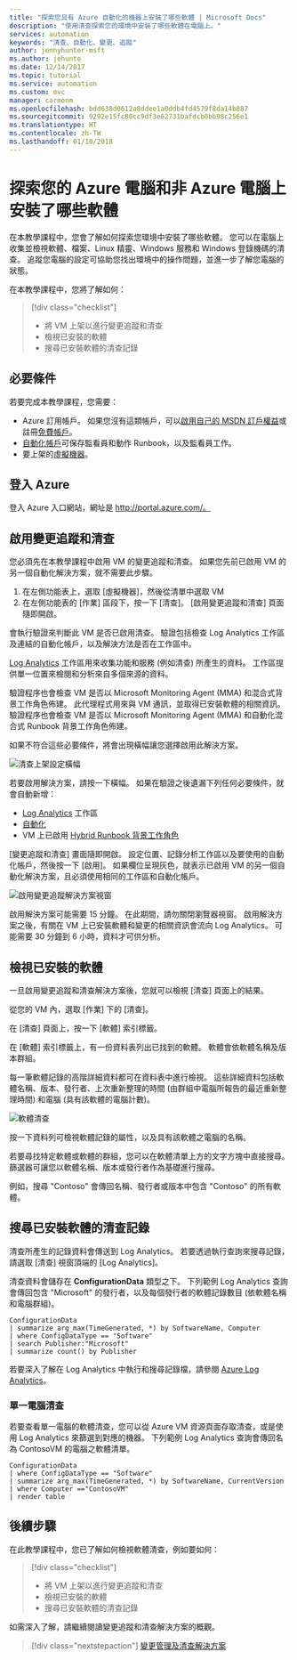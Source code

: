 ```yaml
---
title: "探索您具有 Azure 自動化的機器上安裝了哪些軟體 | Microsoft Docs"
description: "使用清查探索您的環境中安裝了哪些軟體在電腦上。"
services: automation
keywords: "清查、自動化、變更、追蹤"
author: jennyhunter-msft
ms.author: jehunte
ms.date: 12/14/2017
ms.topic: tutorial
ms.service: automation
ms.custom: mvc
manager: carmonm
ms.openlocfilehash: bdd638d0612a8ddee1a0ddb4fd4579f8da14b887
ms.sourcegitcommit: 9292e15fc80cc9df3e62731bafdcb0bb98c256e1
ms.translationtype: HT
ms.contentlocale: zh-TW
ms.lasthandoff: 01/10/2018
---
```

# <a name="discover-what-software-is-installed-on-your-azure-and-non-azure-machines"></a>探索您的 Azure 電腦和非 Azure 電腦上安裝了哪些軟體

在本教學課程中，您會了解如何探索您環境中安裝了哪些軟體。 您可以在電腦上收集並檢視軟體、檔案、Linux 精靈、Windows 服務和 Windows 登錄機碼的清查。 追蹤您電腦的設定可協助您找出環境中的操作問題，並進一步了解您電腦的狀態。

在本教學課程中，您將了解如何：

> [!div class="checklist"]
> * 將 VM 上架以進行變更追蹤和清查
> * 檢視已安裝的軟體
> * 搜尋已安裝軟體的清查記錄

## <a name="prerequisites"></a>必要條件

若要完成本教學課程，您需要：

* Azure 訂用帳戶。 如果您沒有這類帳戶，可以[啟用自己的 MSDN 訂戶權益](https://azure.microsoft.com/pricing/member-offers/msdn-benefits-details/)或註冊[免費帳戶](https://azure.microsoft.com/free/?WT.mc_id=A261C142F)。
* [自動化帳戶](automation-offering-get-started.md)可保存監看員和動作 Runbook，以及監看員工作。
* 要上架的[虛擬機器](../virtual-machines/windows/quick-create-portal.md)。

## <a name="log-in-to-azure"></a>登入 Azure

登入 Azure 入口網站，網址是 http://portal.azure.com/。

## <a name="enable-change-tracking-and-inventory"></a>啟用變更追蹤和清查

您必須先在本教學課程中啟用 VM 的變更追蹤和清查。 如果您先前已啟用 VM 的另一個自動化解決方案，就不需要此步驟。

1. 在左側功能表上，選取 [虛擬機器]，然後從清單中選取 VM
2. 在左側功能表的 [作業] 區段下，按一下 [清查]。 [啟用變更追蹤和清查] 頁面隨即開啟。

會執行驗證來判斷此 VM 是否已啟用清查。
驗證包括檢查 Log Analytics 工作區及連結的自動化帳戶，以及解決方法是否在工作區中。

[Log Analytics](../log-analytics/log-analytics-overview.md?toc=%2fazure%2fautomation%2ftoc.json) 工作區用來收集功能和服務 (例如清查) 所產生的資料。
工作區提供單一位置來檢閱和分析來自多個來源的資料。

驗證程序也會檢查 VM 是否以 Microsoft Monitoring Agent (MMA) 和混合式背景工作角色佈建。
此代理程式用來與 VM 通訊，並取得已安裝軟體的相關資訊。
驗證程序也會檢查 VM 是否以 Microsoft Monitoring Agent (MMA) 和自動化混合式 Runbook 背景工作角色佈建。

如果不符合這些必要條件，將會出現橫幅讓您選擇啟用此解決方案。

![清查上架設定橫幅](./media/automation-tutorial-installed-software/enableinventory.png)

若要啟用解決方案，請按一下橫幅。
如果在驗證之後遺漏下列任何必要條件，就會自動新增：

* [Log Analytics](../log-analytics/log-analytics-overview.md?toc=%2fazure%2fautomation%2ftoc.json) 工作區
* [自動化](./automation-offering-get-started.md)
* VM 上已啟用 [Hybrid Runbook 背景工作角色](./automation-hybrid-runbook-worker.md)

[變更追蹤和清查] 畫面隨即開啟。 設定位置、記錄分析工作區以及要使用的自動化帳戶，然後按一下 [啟用]。 如果欄位呈現灰色，就表示已啟用 VM 的另一個自動化解決方案，且必須使用相同的工作區和自動化帳戶。

![啟用變更追蹤解決方案視窗](./media/automation-tutorial-installed-software/installed-software-enable.png)

啟用解決方案可能需要 15 分鐘。 在此期間，請勿關閉瀏覽器視窗。
啟用解決方案之後，有關在 VM 上已安裝軟體和變更的相關資訊會流向 Log Analytics。
可能需要 30 分鐘到 6 小時，資料才可供分析。

## <a name="view-installed-software"></a>檢視已安裝的軟體

一旦啟用變更追蹤和清查解決方案後，您就可以檢視 [清查] 頁面上的結果。

從您的 VM 內，選取 [作業] 下的 [清查]。

在 [清查] 頁面上，按一下 [軟體] 索引標籤。

在 [軟體] 索引標籤上，有一份資料表列出已找到的軟體。 軟體會依軟體名稱及版本群組。

每一筆軟體記錄的高階詳細資料都可在資料表中進行檢視。 這些詳細資料包括軟體名稱、版本、發行者、上次重新整理的時間 (由群組中電腦所報告的最近重新整理時間) 和電腦 (具有該軟體的電腦計數)。

![軟體清查](./media/automation-tutorial-installed-software/inventory-software.png)

按一下資料列可檢視軟體記錄的屬性，以及具有該軟體之電腦的名稱。

若要尋找特定軟體或軟體的群組，您可以在軟體清單上方的文字方塊中直接搜尋。
篩選器可讓您以軟體名稱、版本或發行者作為基礎進行搜尋。

例如，搜尋 "Contoso" 會傳回名稱、發行者或版本中包含 "Contoso" 的所有軟體。

## <a name="search-inventory-logs-for-installed-software"></a>搜尋已安裝軟體的清查記錄

清查所產生的記錄資料會傳送到 Log Analytics。 若要透過執行查詢來搜尋記錄，請選取 [清查] 視窗頂端的 [Log Analytics]。

清查資料會儲存在 **ConfigurationData** 類型之下。
下列範例 Log Analytics 查詢會傳回包含 "Microsoft" 的發行者，以及每個發行者的軟體記錄數目 (依軟體名稱和電腦群組)。

```
ConfigurationData
| summarize arg_max(TimeGenerated, *) by SoftwareName, Computer
| where ConfigDataType == "Software"
| search Publisher:"Microsoft"
| summarize count() by Publisher
```

若要深入了解在 Log Analytics 中執行和搜尋記錄檔，請參閱 [Azure Log Analytics](https://docs.loganalytics.io/index)。

### <a name="single-machine-inventory"></a>單一電腦清查

若要查看單一電腦的軟體清查，您可以從 Azure VM 資源頁面存取清查，或是使用 Log Analytics 來篩選到對應的機器。 下列範例 Log Analytics 查詢會傳回名為 ContosoVM 的電腦之軟體清單。

```
ConfigurationData
| where ConfigDataType == "Software" 
| summarize arg_max(TimeGenerated, *) by SoftwareName, CurrentVersion
| where Computer =="ContosoVM"
| render table
```

## <a name="next-steps"></a>後續步驟

在此教學課程中，您已了解如何檢視軟體清查，例如要如何：

> [!div class="checklist"]
> * 將 VM 上架以進行變更追蹤和清查
> * 檢視已安裝的軟體
> * 搜尋已安裝軟體的清查記錄

如需深入了解，請繼續閱讀變更追蹤和清查解決方案的概觀。

> [!div class="nextstepaction"]
> [變更管理及清查解決方案](../log-analytics/log-analytics-change-tracking.md?toc=%2fazure%2fautomation%2ftoc.json)